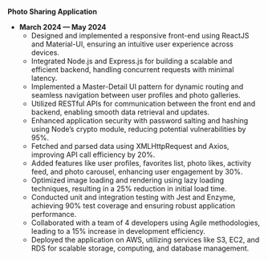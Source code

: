 **Photo Sharing Application**	

- **March 2024 — May 2024**
    - Designed and implemented a responsive front-end using ReactJS and Material-UI, ensuring an intuitive user experience across devices.
    - Integrated Node.js and Express.js for building a scalable and efficient backend, handling concurrent requests with minimal latency.
    - Implemented a Master-Detail UI pattern for dynamic routing and seamless navigation between user profiles and photo galleries.
    - Utilized RESTful APIs for communication between the front end and backend, enabling smooth data retrieval and updates.
    - Enhanced application security with password salting and hashing using Node’s crypto module, reducing potential vulnerabilities by 95%.
    - Fetched and parsed data using XMLHttpRequest and Axios, improving API call efficiency by 20%.
    - Added features like user profiles, favorites list, photo likes, activity feed, and photo carousel, enhancing user engagement by 30%.
    - Optimized image loading and rendering using lazy loading techniques, resulting in a 25% reduction in initial load time.
    - Conducted unit and integration testing with Jest and Enzyme, achieving 90% test coverage and ensuring robust application performance.
    - Collaborated with a team of 4 developers using Agile methodologies, leading to a 15% increase in development efficiency.
    - Deployed the application on AWS, utilizing services like S3, EC2, and RDS for scalable storage, computing, and database management.

